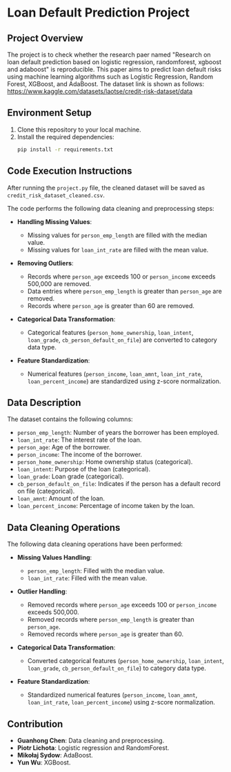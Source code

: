 # Loan Default Prediction Project

## Project Overview
The project is to check whether the research paer named "Research on loan default prediction based on logistic regression, randomforest, xgboost and adaboost" is reproducible. This paper aims to predict loan default risks using machine learning algorithms such as Logistic Regression, Random Forest, XGBoost, and AdaBoost. The dataset link is shown as follows: https://www.kaggle.com/datasets/laotse/credit-risk-dataset/data


## Environment Setup
1. Clone this repository to your local machine.
2. Install the required dependencies:
   ```bash
   pip install -r requirements.txt
## Code Execution Instructions
After running the `project.py` file, the cleaned dataset will be saved as `credit_risk_dataset_cleaned.csv`.

The code performs the following data cleaning and preprocessing steps:

- **Handling Missing Values**:
  - Missing values for `person_emp_length` are filled with the median value.
  - Missing values for `loan_int_rate` are filled with the mean value.

- **Removing Outliers**:
  - Records where `person_age` exceeds 100 or `person_income` exceeds 500,000 are removed.
  - Data entries where `person_emp_length` is greater than `person_age` are removed.
  - Records where `person_age` is greater than 60 are removed.

- **Categorical Data Transformation**:
  - Categorical features (`person_home_ownership`, `loan_intent`, `loan_grade`, `cb_person_default_on_file`) are converted to category data type.

- **Feature Standardization**:
  - Numerical features (`person_income`, `loan_amnt`, `loan_int_rate`, `loan_percent_income`) are standardized using z-score normalization.

## Data Description
The dataset contains the following columns:

- `person_emp_length`: Number of years the borrower has been employed.
- `loan_int_rate`: The interest rate of the loan.
- `person_age`: Age of the borrower.
- `person_income`: The income of the borrower.
- `person_home_ownership`: Home ownership status (categorical).
- `loan_intent`: Purpose of the loan (categorical).
- `loan_grade`: Loan grade (categorical).
- `cb_person_default_on_file`: Indicates if the person has a default record on file (categorical).
- `loan_amnt`: Amount of the loan.
- `loan_percent_income`: Percentage of income taken by the loan.

## Data Cleaning Operations
The following data cleaning operations have been performed:

- **Missing Values Handling**:
  - `person_emp_length`: Filled with the median value.
  - `loan_int_rate`: Filled with the mean value.

- **Outlier Handling**:
  - Removed records where `person_age` exceeds 100 or `person_income` exceeds 500,000.
  - Removed records where `person_emp_length` is greater than `person_age`.
  - Removed records where `person_age` is greater than 60.

- **Categorical Data Transformation**:
  - Converted categorical features (`person_home_ownership`, `loan_intent`, `loan_grade`, `cb_person_default_on_file`) to category data type.

- **Feature Standardization**:
  - Standardized numerical features (`person_income`, `loan_amnt`, `loan_int_rate`, `loan_percent_income`) using z-score normalization.

## Contribution
- **Guanhong Chen**: Data cleaning and preprocessing.
- **Piotr Lichota**: Logistic regression and RandomForest.
- **Mikołaj Sydow**: AdaBoost.
- **Yun Wu**: XGBoost.







